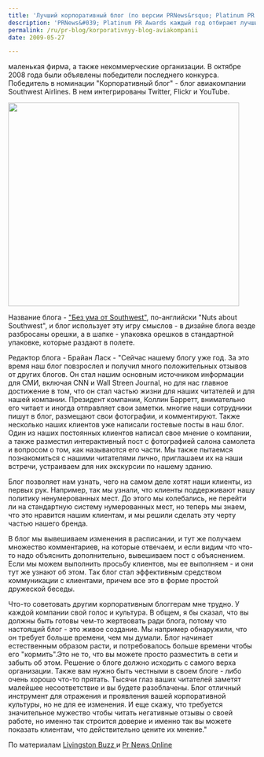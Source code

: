 ```yaml
---
title: 'Лучший корпоративный блог (по версии PRNews&rsquo; Platinum PR Awards 2008)'
description: 'PRNews&#039; Platinum PR Awards каждый год отбирают лучшие кампании в сфере PR. Победителем может стать агентство, крупная корпорация или маленькая фирма, а также некоммерческие организации. В октябре 2008 года были объявлены победители последнего конкурса. Победитель в номинации &quot;Корпоративный блог&quot; - блог авиакомпании Southwest Airlines. В нем интегрированы Twitter, Flickr и'
permalink: /ru/pr-blog/korporativnyy-blog-aviakompanii
date: 2009-05-27

---
```


маленькая фирма, а также некоммерческие организации.  В октябре 2008 года были объявлены победители последнего конкурса.  Победитель в номинации "Корпоративный блог" - блог авиакомпании Southwest Airlines. В нем интегрированы Twitter, Flickr и YouTube.

<img src="{{ site.assets }}/upload/135561633_ef27cc856d.jpg" alt="" class="post__img" width="470" height="414">

Название блога - <a href="http://www.blogsouthwest.com/" target=_blank>"Без ума от Southwest"</a>, по-английски "Nuts about Southwest", и блог использует эту игру смыслов - в дизайне блога везде разбросаны орешки,  а  в шапке - упаковка орешков в стандартной упаковке, которые раздают в полете.

Редактор блога - Брайан Ласк - "Сейчас нашему блогу уже год. За это время наш блог повзрослел и получил много положительных отзывов от других блогов. Он стал нашим основным источником информации для СМИ, включая CNN и Wall Streen Journal, но для нас главное достижение в том, что он стал частью жизни для наших читателей и для нашей компании.  Президент компании, Коллин Барретт, внимательно его читает и иногда отправляет свои заметки. многие наши сотрудники пишут в блог, размещают свои фотографии, и комментируют. Также несколько наших клиентов уже написали гостевые посты в наш блог. Один из наших постоянных клиентов написал свое мнение о компании, а также разместил интерактивный пост с фотографией салона самолета и вопросом о том, как называются его части. Мы также пытаемся познакомиться с нашими читателями лично, приглашаем их на наши встречи, устраиваем для них экскурсии по нашему зданию.

Блог позволяет нам узнать, чего на самом деле хотят наши клиенты, из первых рук. Например, так мы узнали, что клиенты поддерживают нашу политику ненумерованных мест. До этого мы колебались, не перейти ли на стандартную систему нумерованных мест, но теперь мы знаем, что это нравится нашим клиентам, и мы решили сделать эту черту частью нашего бренда.

В блог мы вывешиваем изменения в расписании, и тут же получаем множество комментариев, на которые отвечаем, и если видим что что-то надо объяснить дополнительно, вывешиваем пост с объяснением. Если мы можем выполнить просьбу клиентов, мы ее выполняем - и они тут же узнают об этом. Так блог стал эффективным средством коммуникации с клиентами, причем все это в форме простой дружеской беседы.

Что-то советовать другим корпоративным блоггерам мне трудно. У каждой компании свой голос и культура. В общем, я бы сказал, что вы должны быть готовы чем-то жертвовать ради блога, потому что настоящий блог - это живое создание. Мы например обнаружили, что он требует больше времени, чем мы думали. Блог начинает естественным образом расти, и потребовалось больше времени чтобы его "кормить".Это не то, что вы можете просто разместить в сети и забыть об этом. Решение о блоге должно исходить  с самого верха организации. Также вам нужно быть честными в своем блоге - либо очень хорошо что-то прятать. Тысячи глаз ваших читателей заметят малейшее несоответствие и вы будете разоблачены. Блог отличный инструмент для отражения и проявления вашей корпоративной культуры, но не для ее изменения. И еще скажу, что требуется значительное мужество чтобы читать негативные отзывы о своей работе, но именно так строится доверие и именно так вы можете показать клиентам, что действительно цените их мнение."

По материалам <a href="http://www.livingstonbuzz.com/2007/05/08/nuts-about-southwest-demonstrates-true-social-interaction/">Livingston Buzz </a> и <a href="http://www.prnewso/nline.com/awards/platinumpr2008.html">Pr News Online </a>

